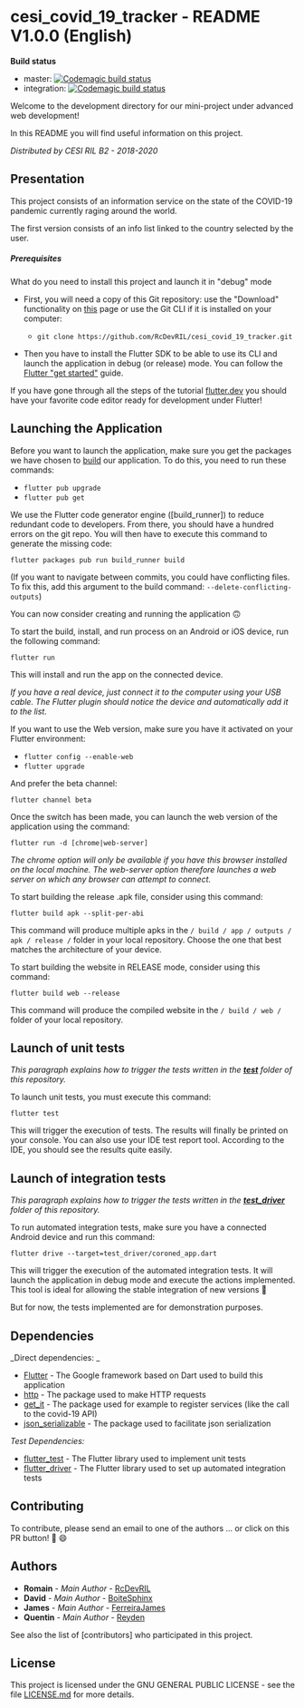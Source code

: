# cesi_covid_19_tracker - README V1.0.0 (English)
__Build status__
* master: [![Codemagic build status](https://api.codemagic.io/apps/5e7368db767d62001922585e/5e7368db767d62001922585d/status_badge.svg)](https://codemagic.io/apps/5e7368db767d62001922585e/5e7368db767d62001922585d/latest_build)
* integration: [![Codemagic build status](https://api.codemagic.io/apps/5e7368db767d62001922585e/5e7371412ab6bb0019392b67/status_badge.svg)](https://codemagic.io/apps/5e7368db767d62001922585e/5e7371412ab6bb0019392b67/latest_build)


Welcome to the development directory for our mini-project under advanced web development!

In this README you will find useful information on this project.

*Distributed by CESI RIL B2 - 2018-2020*

## Presentation

This project consists of an information service on the state of the COVID-19 pandemic currently raging around the world.

The first version consists of an info list linked to the country selected by the user.

##### Prerequisites

What do you need to install this project and launch it in "debug" mode

* First, you will need a copy of this Git repository: use the "Download" functionality on [this][Github root] page or use the Git CLI if it is installed on your computer:
    * `git clone https://github.com/RcDevRIL/cesi_covid_19_tracker.git`

* Then you have to install the Flutter SDK to be able to use its CLI and launch the application in debug (or release) mode. You can follow the [Flutter "get started"] guide.


If you have gone through all the steps of the tutorial [flutter.dev][Flutter "get started"] you should have your favorite code editor ready for development under Flutter!

## Launching the Application

Before you want to launch the application, make sure you get the packages we have chosen to [build][Built_With] our application. To do this, you need to run these commands:

* `flutter pub upgrade`
* `flutter pub get`

We use the Flutter code generator engine ([build_runner]) to reduce redundant code to developers. From there, you should have a hundred errors on the git repo. You will then have to execute this command to generate the missing code:

`flutter packages pub run build_runner build`

(If you want to navigate between commits, you could have conflicting files. To fix this, add this argument to the build command: `--delete-conflicting-outputs`)

You can now consider creating and running the application :upside_down_face:

To start the build, install, and run process on an Android or iOS device, run the following command:

`flutter run`

This will install and run the app on the connected device.

_If you have a real device, just connect it to the computer using your USB cable. The Flutter plugin should notice the device and automatically add it to the list._

If you want to use the Web version, make sure you have it activated on your Flutter environment:

* `flutter config --enable-web`
* `flutter upgrade`

And prefer the beta channel:

`flutter channel beta`

Once the switch has been made, you can launch the web version of the application using the command:

`flutter run -d [chrome|web-server]`

_The chrome option will only be available if you have this browser installed on the local machine. The web-server option therefore launches a web server on which any browser can attempt to connect._

To start building the release .apk file, consider using this command:

`flutter build apk --split-per-abi`

This command will produce multiple apks in the `/ build / app / outputs / apk / release /` folder in your local repository. Choose the one that best matches the architecture of your device.

To start building the website in RELEASE mode, consider using this command:

`flutter build web --release`

This command will produce the compiled website in the `/ build / web /` folder of your local repository.

## Launch of unit tests

_This paragraph explains how to trigger the tests written in the **[test]** folder of this repository._

To launch unit tests, you must execute this command:

`flutter test`

This will trigger the execution of tests. The results will finally be printed on your console.
You can also use your IDE test report tool. According to the IDE, you should see the results quite easily.

## Launch of integration tests

*This paragraph explains how to trigger the tests written in the **[test_driver]** folder of this repository.*

To run automated integration tests, make sure you have a connected Android device and run this command:

`flutter drive --target=test_driver/coroned_app.dart`

This will trigger the execution of the automated integration tests. It will launch the application in debug mode and execute the actions implemented. This tool is ideal for allowing the stable integration of new versions :rocket:

But for now, the tests implemented are for demonstration purposes.

## Dependencies

_Direct dependencies: _
* [Flutter] - The Google framework based on Dart used to build this application
* [http] - The package used to make HTTP requests
* [get_it] - The package used for example to register services (like the call to the covid-19 API)
* [json_serializable] - The package used to facilitate json serialization

_Test Dependencies:_
* [flutter_test] - The Flutter library used to implement unit tests
* [flutter_driver] - The Flutter library used to set up automated integration tests

## Contributing

To contribute, please send an email to one of the authors ... or click on this PR button! :rocket: :smile:

## Authors

* **Romain** - *Main Author* - [RcDevRIL]
* **David** - *Main Author* - [BoiteSphinx]
* **James** - *Main Author* - [FerreiraJames]
* **Quentin** - *Main Author* - [Reyden]

See also the list of [contributors] who participated in this project.

## License

This project is licensed under the GNU GENERAL PUBLIC LICENSE - see the file [LICENSE.md] for more details.


[Flutter "get started"]: https://flutter.dev/get-started/
[Github root]: https://github.com/RcDevRIL/cesi_covid_19_tracker/
[Built_With]: https://github.com/RcDevRIL/cesi_covid_19_tracker/tree/master#dépendances
[test]: https://github.com/RcDevRIL/cesi_covid_19_tracker/tree/master/test
[test_driver]: https://github.com/RcDevRIL/cesi_covid_19_tracker/tree/master/test_driver
[Flutter]: https://github.com/flutter/flutter/
[http]: https://pub.dev/packages/http
[get_it]: https://pub.dev/packages/get_it
[json_serializable]: https://pub.dev/packages/json_serializable
[flutter_test]: https://api.flutter.dev/flutter/flutter_test/flutter_test-library.html
[flutter_driver]: https://api.flutter.dev/flutter/flutter_driver/flutter_driver-library.html
[RcDevRIL]: https://github.com/RcDevRIL
[BoiteSphinx]: https://github.com/BoiteSphinx
[FerreiraJames]: https://github.com/FerreiraJames
[Reyden]: https://github.com/Reyden7
[contributeurs]: https://github.com/RcDevRIL/cesi_covid_19_tracker/contributors
[LICENSE.md]: https://github.com/RcDevRIL/cesi_covid_19_tracker/blob/master/LICENSE
